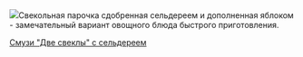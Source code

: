 <!--2025-04-30 07:02:32-->
<div class="yb">
  <div class="rss povarenok"><a href="https://www.povarenok.ru/recipes/show/182566/"><img src="https://www.povarenok.ru/data/cache/2025apr/30/42/3173582_20659-640x480.jpg"></a>Свекольная парочка сдобренная сельдереем и дополненная яблоком - замечательный вариант овощного блюда быстрого приготовления. <p class="titl"><a href="https://www.povarenok.ru/recipes/show/182566/">Смузи "Две свеклы" с сельдереем</a></p></div>
</div>
